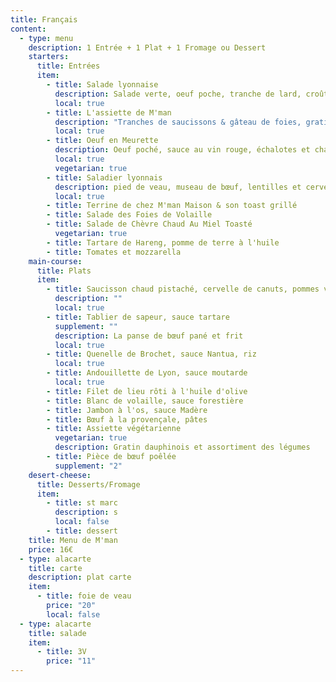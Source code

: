 ```yaml
---
title: Français
content:
  - type: menu
    description: 1 Entrée + 1 Plat + 1 Fromage ou Dessert
    starters:
      title: Entrées
      item:
        - title: Salade lyonnaise
          description: Salade verte, oeuf poche, tranche de lard, croûtons
          local: true
        - title: L'assiette de M'man
          description: "Tranches de saucissons & gâteau de foies, gratinés au four "
          local: true
        - title: Oeuf en Meurette
          description: Oeuf poché, sauce au vin rouge, échalotes et champignons
          local: true
          vegetarian: true
        - title: Saladier lyonnais
          description: pied de veau, museau de bœuf, lentilles et cervelas
          local: true
        - title: Terrine de chez M'man Maison & son toast grillé
        - title: Salade des Foies de Volaille
        - title: Salade de Chèvre Chaud Au Miel Toasté
          vegetarian: true
        - title: Tartare de Hareng, pomme de terre à l'huile
        - title: Tomates et mozzarella
    main-course:
      title: Plats
      item:
        - title: Saucisson chaud pistaché, cervelle de canuts, pommes vapeurs
          description: ""
          local: true
        - title: Tablier de sapeur, sauce tartare
          supplement: ""
          description: La panse de bœuf pané et frit
          local: true
        - title: Quenelle de Brochet, sauce Nantua, riz
          local: true
        - title: Andouillette de Lyon, sauce moutarde
          local: true
        - title: Filet de lieu rôti à l'huile d'olive
        - title: Blanc de volaille, sauce forestière
        - title: Jambon à l'os, sauce Madère
        - title: Bœuf à la provençale, pâtes
        - title: Assiette végétarienne
          vegetarian: true
          description: Gratin dauphinois et assortiment des légumes
        - title: Pièce de bœuf poêlée
          supplement: "2"
    desert-cheese:
      title: Desserts/Fromage
      item:
        - title: st marc
          description: s
          local: false
        - title: dessert
    title: Menu de M'man
    price: 16€
  - type: alacarte
    title: carte
    description: plat carte
    item:
      - title: foie de veau
        price: "20"
        local: false
  - type: alacarte
    title: salade
    item:
      - title: 3V
        price: "11"
---
```

